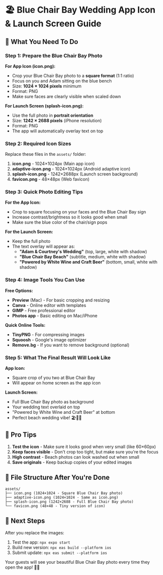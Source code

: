 # 🏖️ Blue Chair Bay Wedding App Icon & Launch Screen Guide

## 📱 What You Need To Do

### Step 1: Prepare the Blue Chair Bay Photo

**For App Icon (icon.png):**
- Crop your Blue Chair Bay photo to a **square format** (1:1 ratio)
- Focus on you and Adam sitting on the blue bench
- Size: **1024 × 1024 pixels** minimum
- Format: PNG
- Make sure faces are clearly visible when scaled down

**For Launch Screen (splash-icon.png):**
- Use the full photo in **portrait orientation**
- Size: **1242 × 2688 pixels** (iPhone resolution)
- Format: PNG
- The app will automatically overlay text on top

### Step 2: Required Icon Sizes

Replace these files in the `assets/` folder:

1. **icon.png** - 1024×1024px (Main app icon)
2. **adaptive-icon.png** - 1024×1024px (Android adaptive icon)
3. **splash-icon.png** - 1242×2688px (Launch screen background)
4. **favicon.png** - 48×48px (Web favicon)

### Step 3: Quick Photo Editing Tips

**For the App Icon:**
- Crop to square focusing on your faces and the Blue Chair Bay sign
- Increase contrast/brightness so it looks good when small
- Make sure the blue color of the chair/sign pops

**For the Launch Screen:**
- Keep the full photo
- The text overlay will appear as:
  - **"Adam & Courtney's Wedding"** (top, large, white with shadow)
  - **"Blue Chair Bay Beach"** (subtitle, medium, white with shadow)  
  - **"Powered by White Wine and Craft Beer"** (bottom, small, white with shadow)

### Step 4: Image Tools You Can Use

**Free Options:**
- **Preview** (Mac) - For basic cropping and resizing
- **Canva** - Online editor with templates
- **GIMP** - Free professional editor
- **Photos app** - Basic editing on Mac/iPhone

**Quick Online Tools:**
- **TinyPNG** - For compressing images
- **Squoosh** - Google's image optimizer
- **Remove.bg** - If you want to remove background (optional)

### Step 5: What The Final Result Will Look Like

**App Icon:** 
- Square crop of you two at Blue Chair Bay
- Will appear on home screen as the app icon

**Launch Screen:**
- Full Blue Chair Bay photo as background
- Your wedding text overlaid on top
- "Powered by White Wine and Craft Beer" at bottom
- Perfect beach wedding vibe! 🏖️🍷🍺

## 🎯 Pro Tips

1. **Test the icon** - Make sure it looks good when very small (like 60×60px)
2. **Keep faces visible** - Don't crop too tight, but make sure you're the focus
3. **High contrast** - Beach photos can look washed out when small
4. **Save originals** - Keep backup copies of your edited images

## 📂 File Structure After You're Done

```
assets/
├── icon.png (1024×1024 - Square Blue Chair Bay photo)
├── adaptive-icon.png (1024×1024 - Same as icon.png)
├── splash-icon.png (1242×2688 - Full Blue Chair Bay photo)
└── favicon.png (48×48 - Tiny version of icon)
```

## 🚀 Next Steps

After you replace the images:
1. Test the app: `npx expo start`
2. Build new version: `npx eas build --platform ios`
3. Submit update: `npx eas submit --platform ios`

Your guests will see your beautiful Blue Chair Bay photo every time they open the app! 📱✨ 